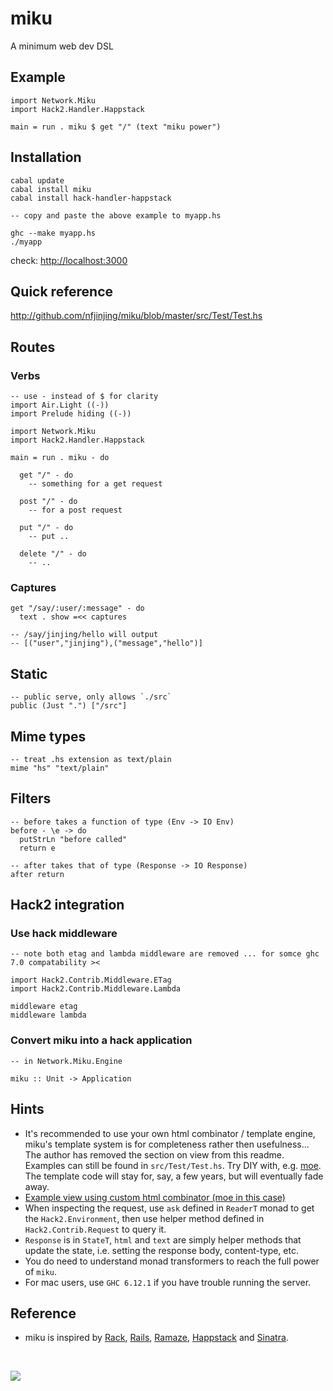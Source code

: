 # miku

A minimum web dev DSL

## Example

    import Network.Miku
    import Hack2.Handler.Happstack
    
    main = run . miku $ get "/" (text "miku power")


## Installation

    cabal update
    cabal install miku
    cabal install hack-handler-happstack
    
    -- copy and paste the above example to myapp.hs
    
    ghc --make myapp.hs
    ./myapp

check: <http://localhost:3000>

## Quick reference

<http://github.com/nfjinjing/miku/blob/master/src/Test/Test.hs>


## Routes

### Verbs

    -- use - instead of $ for clarity
    import Air.Light ((-))
    import Prelude hiding ((-))
    
    import Network.Miku
    import Hack2.Handler.Happstack
    
    main = run . miku - do

      get "/" - do
        -- something for a get request

      post "/" - do
        -- for a post request
    
      put "/" - do
        -- put ..
    
      delete "/" - do
        -- ..

### Captures

    get "/say/:user/:message" - do
      text . show =<< captures

    -- /say/jinjing/hello will output
    -- [("user","jinjing"),("message","hello")]


## Static

    -- public serve, only allows `./src`
    public (Just ".") ["/src"]

## Mime types

    -- treat .hs extension as text/plain
    mime "hs" "text/plain"

## Filters

    -- before takes a function of type (Env -> IO Env)
    before - \e -> do
      putStrLn "before called"
      return e
    
    -- after takes that of type (Response -> IO Response)
    after return

## Hack2 integration

### Use hack middleware

    -- note both etag and lambda middleware are removed ... for somce ghc 7.0 compatability ><
    
    import Hack2.Contrib.Middleware.ETag
    import Hack2.Contrib.Middleware.Lambda
    
    middleware etag
    middleware lambda

### Convert miku into a hack application

    -- in Network.Miku.Engine
    
    miku :: Unit -> Application


## Hints

* It's recommended to use your own html combinator / template engine, miku's template system is for completeness rather then usefulness... The author has removed the section on view from this readme. Examples can still be found in `src/Test/Test.hs`. Try DIY with, e.g. [moe](http://github.com/nfjinjing/moe). The template code will stay for, say, a few years, but will eventually fade away.
* [Example view using custom html combinator (moe in this case)](http://github.com/nfjinjing/miku/blob/master/src/Test/Moe.hs)
* When inspecting the request, use `ask` defined in `ReaderT` monad to get the `Hack2.Environment`, then use helper method defined in `Hack2.Contrib.Request` to query it.
* `Response` is in `StateT`, `html` and `text` are simply helper methods that update the state, i.e. setting the response body, content-type, etc.
* You do need to understand monad transformers to reach the full power of `miku`.
* For mac users, use `GHC 6.12.1` if you have trouble running the server.
    
## Reference

* miku is inspired by [Rack](http://rack.rubyforge.org), [Rails](http://rubyonrails.org), [Ramaze](http://ramaze.net), [Happstack](http://happstack.com/) and [Sinatra](http://www.sinatrarb.com/).


<br/>

<p>
<a href="http://en.wikipedia.org/wiki/Shinryaku!_Ika_Musume"><img src="https://github.com/nfjinjing/miku/raw/master/ita.jpg"/></a>
</p>